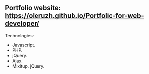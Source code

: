 Portfolio website:
https://oleruzh.github.io/Portfolio-for-web-developer/
-
Technologies:
- Javascript.
- PHP.
- jQuery.
- Ajax.
- Mixitup.
 jQuery.
